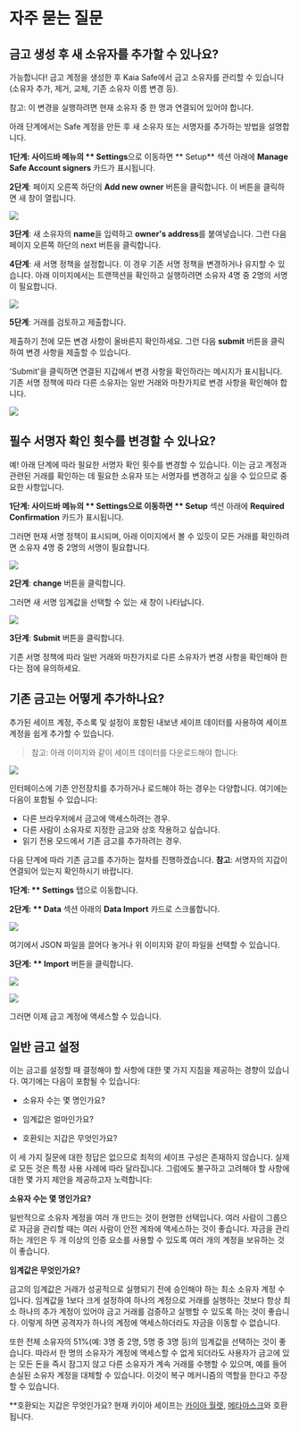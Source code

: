 # 자주 묻는 질문

## 금고 생성 후 새 소유자를 추가할 수 있나요? <a id="Can i add new owners after creating a safe"></a>

가능합니다! 금고 계정을 생성한 후 Kaia Safe에서 금고 소유자를 관리할 수 있습니다(소유자 추가, 제거, 교체, 기존 소유자 이름 변경 등).

참고: 이 변경을 실행하려면 현재 소유자 중 한 명과 연결되어 있어야 합니다.

아래 단계에서는 Safe 계정을 만든 후 새 소유자 또는 서명자를 추가하는 방법을 설명합니다.

**1단계: 사이드바 메뉴의 \*\* Settings**으로 이동하면 \*\* Setup\*\* 섹션 아래에 **Manage Safe Account signers** 카드가 표시됩니다.

**2단계**: 페이지 오른쪽 하단의 **Add new owner** 버튼을 클릭합니다. 이 버튼을 클릭하면 새 창이 열립니다.

![](/img/build/tools/kaia-safe/ks-add-signers.png)

**3단계**: 새 소유자의 **name**을 입력하고 **owner's address**를 붙여넣습니다. 그런 다음 페이지 오른쪽 하단의 next 버튼을 클릭합니다.

**4단계**: 새 서명 정책을 설정합니다. 이 경우 기존 서명 정책을 변경하거나 유지할 수 있습니다. 아래 이미지에서는 트랜잭션을 확인하고 실행하려면 소유자 4명 중 2명의 서명이 필요합니다.

![](/img/build/tools/kaia-safe/ks-add-signer-details.png)

**5단계**: 거래를 검토하고 제출합니다.

제출하기 전에 모든 변경 사항이 올바른지 확인하세요. 그런 다음 **submit** 버튼을 클릭하여 변경 사항을 제출할 수 있습니다.

'Submit'을 클릭하면 연결된 지갑에서 변경 사항을 확인하라는 메시지가 표시됩니다. 기존 서명 정책에 따라 다른 소유자는 일반 거래와 마찬가지로 변경 사항을 확인해야 합니다.

![](/img/build/tools/kaia-safe/kaia-safe-change-owner-setup-review.gif)

## 필수 서명자 확인 횟수를 변경할 수 있나요? <a id="Can i change the number of required signer confirmation"></a>

예! 아래 단계에 따라 필요한 서명자 확인 횟수를 변경할 수 있습니다. 이는 금고 계정과 관련된 거래를 확인하는 데 필요한 소유자 또는 서명자를 변경하고 싶을 수 있으므로 중요한 사항입니다.

**1단계: **사이드바 메뉴의 \*\* Settings**으로 이동하면 \*\* Setup** 섹션 아래에 **Required Confirmation** 카드가 표시됩니다.

그러면 현재 서명 정책이 표시되며, 아래 이미지에서 볼 수 있듯이 모든 거래를 확인하려면 소유자 4명 중 2명의 서명이 필요합니다.

![](/img/build/tools/kaia-safe/ks-conf-policy.png)

**2단계**: **change** 버튼을 클릭합니다.

그러면 새 서명 임계값을 선택할 수 있는 새 창이 나타납니다.

![](/img/build/tools/kaia-safe/ks-conf-policy-btn.png)

**3단계**: **Submit** 버튼을 클릭합니다.

기존 서명 정책에 따라 일반 거래와 마찬가지로 다른 소유자가 변경 사항을 확인해야 한다는 점에 유의하세요.

## 기존 금고는 어떻게 추가하나요? <a id="How do i add an existing safe"></a>

추가된 세이프 계정, 주소록 및 설정이 포함된 내보낸 세이프 데이터를 사용하여 세이프 계정을 쉽게 추가할 수 있습니다.

> 참고: 아래 이미지와 같이 세이프 데이터를 다운로드해야 합니다:

![](/img/build/tools/kaia-safe/ks-export-btn.png)

인터페이스에 기존 안전장치를 추가하거나 로드해야 하는 경우는 다양합니다. 여기에는 다음이 포함될 수 있습니다:

- 다른 브라우저에서 금고에 액세스하려는 경우.
- 다른 사람이 소유자로 지정한 금고와 상호 작용하고 싶습니다.
- 읽기 전용 모드에서 기존 금고를 추가하려는 경우.

다음 단계에 따라 기존 금고를 추가하는 절차를 진행하겠습니다. **참고**: 서명자의 지갑이 연결되어 있는지 확인하시기 바랍니다.

**1단계: \*\* Settings** 탭으로 이동합니다.

**2단계: \*\* Data** 섹션 아래의 **Data Import** 카드로 스크롤합니다.

![](/img/build/tools/kaia-safe/ks-data-import-i.png)

여기에서 JSON 파일을 끌어다 놓거나 위 이미지와 같이 파일을 선택할 수 있습니다.

**3단계: \*\* Import** 버튼을 클릭합니다.

![](/img/build/tools/kaia-safe/ks-data-import-btn.png)

![](/img/build/tools/kaia-safe/kaia-safe-data-import.gif)

그러면 이제 금고 계정에 액세스할 수 있습니다.

## 일반 금고 설정

이는 금고를 설정할 때 결정해야 할 사항에 대한 몇 가지 지침을 제공하는 경향이 있습니다. 여기에는 다음이 포함될 수 있습니다:

- 소유자 수는 몇 명인가요?

- 임계값은 얼마인가요?

- 호환되는 지갑은 무엇인가요?

이 세 가지 질문에 대한 정답은 없으므로 최적의 세이프 구성은 존재하지 않습니다. 실제로 모든 것은 특정 사용 사례에 따라 달라집니다. 그럼에도 불구하고 고려해야 할 사항에 대한 몇 가지 제안을 제공하고자 노력합니다:

**소유자 수는 몇 명인가요?**

일반적으로 소유자 계정을 여러 개 만드는 것이 현명한 선택입니다. 여러 사람이 그룹으로 자금을 관리할 때는 여러 사람이 안전 계좌에 액세스하는 것이 좋습니다. 자금을 관리하는 개인은 두 개 이상의 인증 요소를 사용할 수 있도록 여러 개의 계정을 보유하는 것이 좋습니다.

**임계값은 무엇인가요?**

금고의 임계값은 거래가 성공적으로 실행되기 전에 승인해야 하는 최소 소유자 계정 수입니다. 임계값을 1보다 크게 설정하여 하나의 계정으로 거래를 실행하는 것보다 항상 최소 하나의 추가 계정이 있어야 금고 거래를 검증하고 실행할 수 있도록 하는 것이 좋습니다. 이렇게 하면 공격자가 하나의 계정에 액세스하더라도 자금을 이동할 수 없습니다.

또한 전체 소유자의 51%(예: 3명 중 2명, 5명 중 3명 등)의 임계값을 선택하는 것이 좋습니다.  따라서 한 명의 소유자가 계정에 액세스할 수 없게 되더라도 사용자가 금고에 있는 모든 돈을 즉시 잠그지 않고 다른 소유자가 계속 거래를 수행할 수 있으며, 예를 들어 손실된 소유자 계정을 대체할 수 있습니다. 이것이 복구 메커니즘의 역할을 한다고 주장할 수 있습니다.

\*\*호환되는 지갑은 무엇인가요?
현재 카이아 세이프는 [카이아 월렛](https://docs.kaiawallet.io/), [메타마스크](../../tutorials/connecting-metamask.mdx)와 호환됩니다.